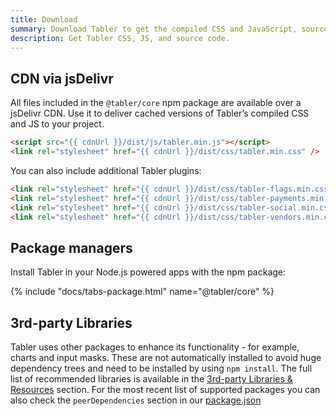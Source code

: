 ```yaml
---
title: Download
summary: Download Tabler to get the compiled CSS and JavaScript, source code, or include it with your favorite package managers like npm, yarn and more.
description: Get Tabler CSS, JS, and source code.
---
```


## CDN via jsDelivr

All files included in the `@tabler/core` npm package are available over a jsDelivr CDN. Use it to deliver cached versions of Tabler’s compiled CSS and JS to your project.

```html
<script src="{{ cdnUrl }}/dist/js/tabler.min.js"></script>
<link rel="stylesheet" href="{{ cdnUrl }}/dist/css/tabler.min.css" />
```

You can also include additional Tabler plugins:

```html
<link rel="stylesheet" href="{{ cdnUrl }}/dist/css/tabler-flags.min.css" />
<link rel="stylesheet" href="{{ cdnUrl }}/dist/css/tabler-payments.min.css" />
<link rel="stylesheet" href="{{ cdnUrl }}/dist/css/tabler-social.min.css" />
<link rel="stylesheet" href="{{ cdnUrl }}/dist/css/tabler-vendors.min.css" />
```

## Package managers

Install Tabler in your Node.js powered apps with the npm package:

{% include "docs/tabs-package.html" name="@tabler/core" %}

## 3rd-party Libraries

Tabler uses other packages to enhance its functionality - for example, charts and input masks. These are not automatically installed to avoid huge
dependency trees and need to be installed by using `npm install`. The full list of recommended libraries is available in the 
[3rd-party Libraries & Resources](/ui/getting-started/references) section. 
For the most recent list of supported packages you can also check the `peerDependencies` section in our [package.json](https://github.com/tabler/tabler/blob/dev/package.json)